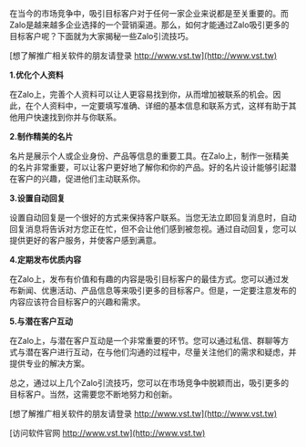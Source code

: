 在当今的市场竞争中，吸引目标客户对于任何一家企业来说都是至关重要的。而Zalo是越来越多企业选择的一个营销渠道。那么，如何才能通过Zalo吸引更多的目标客户呢？下面就为大家揭秘一些Zalo引流技巧。

[想了解推广相关软件的朋友请登录 http://www.vst.tw](http://www.vst.tw)

**1.优化个人资料**

在Zalo上，完善个人资料可以让人更容易找到你，从而增加被联系的机会。因此，在个人资料中，一定要填写准确、详细的基本信息和联系方式，这样有助于其他用户快速找到你并与你联系。

**2.制作精美的名片**

名片是展示个人或企业身份、产品等信息的重要工具。在Zalo上，制作一张精美的名片非常重要，可以让客户更好地了解你和你的产品。好的名片设计能够引起潜在客户的兴趣，促进他们主动联系你。

**3.设置自动回复**

设置自动回复是一个很好的方式来保持客户联系。当您无法立即回复消息时，自动回复消息将告诉对方您正在忙，但不会让他们感到被忽视。通过自动回复，您可以提供更好的客户服务，并使客户感到满意。

**4.定期发布优质内容**

在Zalo上，发布有价值和有趣的内容是吸引目标客户的最佳方式。您可以通过发布新闻、优惠活动、产品信息等来吸引更多的目标客户。但是，一定要注意发布的内容应该符合目标客户的兴趣和需求。

**5.与潜在客户互动**

在Zalo上，与潜在客户互动是一个非常重要的环节。您可以通过私信、群聊等方式与潜在客户进行互动，在与他们沟通的过程中，尽量关注他们的需求和疑虑，并提供专业的解决方案。

总之，通过以上几个Zalo引流技巧，您可以在市场竞争中脱颖而出，吸引更多的目标客户。当然，这需要您不断地努力和创新。

[想了解推广相关软件的朋友请登录 http://www.vst.tw](http://www.vst.tw)


[访问软件官网 http://www.vst.tw](http://www.vst.tw)
